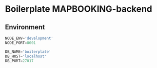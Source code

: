# Boilerplate MAPBOOKING-backend

## Environment
```python
NODE_ENV='development'
NODE_PORT=8001

DB_NAME='boilerplate'
DB_HOST='localhost'
DB_PORT=27017
```